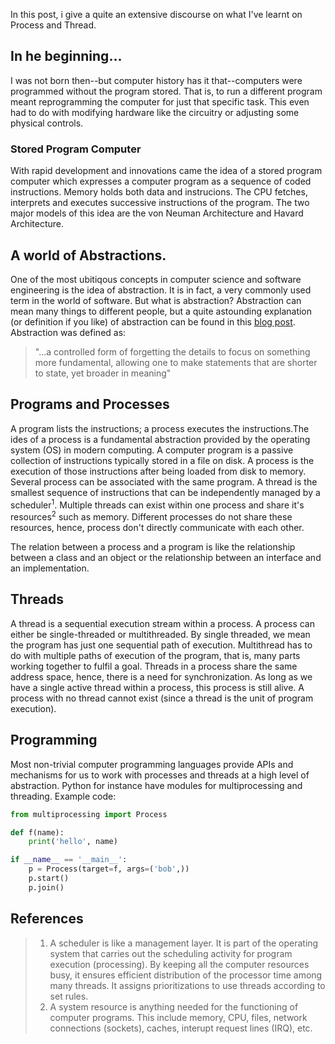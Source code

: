 In this post, i give a quite an extensive discourse on what I've learnt on Process and Thread.

## In he beginning...

I was not born then--but computer history has it that--computers were programmed without the program stored. That is, to run a different program meant reprogramming the computer for just that specific task. This even had to do with modifying hardware like the circuitry or adjusting some physical controls.

### Stored Program Computer

With rapid development and innovations came the idea of a stored program computer which expresses a computer program as a sequence of coded instructions. Memory holds both data and instrucions. The CPU fetches, interprets and executes successive instructions of the program. The two major models of this idea are the von Neuman Architecture and Havard Architecture.

## A world of Abstractions.

One of the most ubitiqous concepts in computer science and software engineering is the idea of abstraction. It is in fact, a very commonly used term in the world of software. But what is abstraction?
Abstraction can mean many things to different people, but a quite astounding explanation (or definition if you like) of abstraction can be found in this [blog post](https://the.scapegoat.dev/why-i-am-learning-category-theory-1/). Abstraction was defined as:

> "...a controlled form of forgetting the details to focus on something more fundamental, allowing one to make statements that are shorter to state, yet broader in meaning"



## Programs and Processes

A program lists the instructions; a process executes the instructions.The ides of a process is a fundamental abstraction provided by the operating system (OS) in modern computing. A computer program is a passive collection of instructions typically stored in a file on disk. A process is the execution of those instructions after being loaded from disk to memory. Several process can be associated with the same program. A thread is the smallest sequence of instructions that can be independently managed by a scheduler<sup>1</sup>. Multiple threads can exist within one process and share it's resources<sup>2</sup> such as memory. Different processes do not share these resources, hence, process don't directly communicate with each other.

The relation between a process and a program is like the relationship between a class and an object or the relationship between an interface and an implementation.

## Threads
A thread is a sequential execution stream within a process. A process can either be single-threaded or multithreaded. By single threaded, we mean the program has just one sequential path of execution. Multithread has to do with multiple paths of execution of the program, that is, many parts working together to fulfil a goal. Threads in a process share the same address space, hence, there is a need for synchronization. As long as we have a single active thread within a process, this process is still alive. A process with no thread cannot exist (since a thread is the unit of program execution).

## Programming

Most non-trivial computer programming languages provide APIs and mechanisms for us to work with processes and threads at a high level of abstraction. Python for instance have modules for multiprocessing and threading. Example code: 

```python
from multiprocessing import Process

def f(name):
    print('hello', name)

if __name__ == '__main__':
    p = Process(target=f, args=('bob',))
    p.start()
    p.join()
```

## References

 > 1. A scheduler is like a management layer. It is part of the operating system that carries out the scheduling activity for program execution (processing). By keeping all the computer resources busy, it ensures efficient distribution of the processor time among many threads. It assigns prioritizations to use threads according to set rules.
 > 2. A system resource is anything needed for the functioning of computer programs. This include memory, CPU, files, network connections (sockets), caches, interupt request lines (IRQ), etc.
